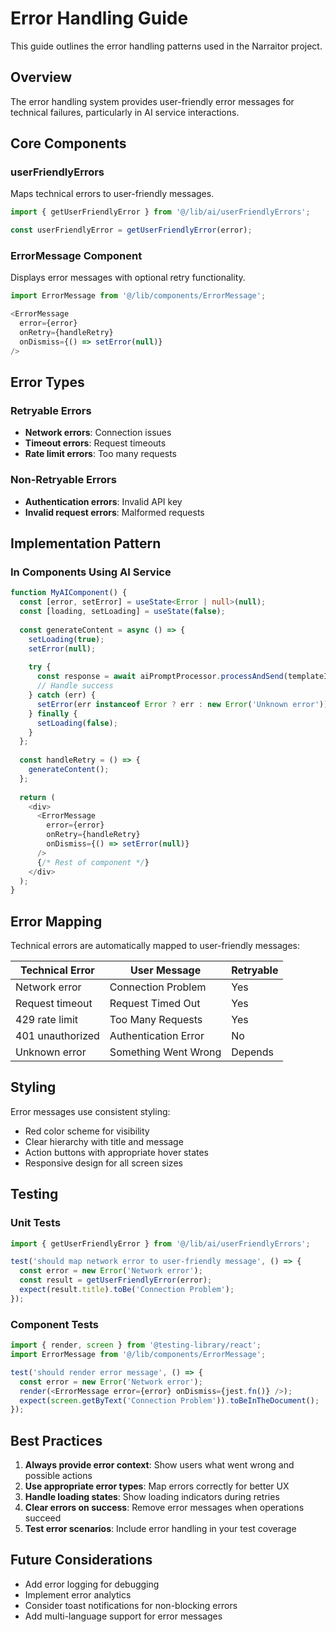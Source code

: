 # Error Handling Guide

This guide outlines the error handling patterns used in the Narraitor project.

## Overview

The error handling system provides user-friendly error messages for technical failures, particularly in AI service interactions.

## Core Components

### userFriendlyErrors

Maps technical errors to user-friendly messages.

```typescript
import { getUserFriendlyError } from '@/lib/ai/userFriendlyErrors';

const userFriendlyError = getUserFriendlyError(error);
```

### ErrorMessage Component

Displays error messages with optional retry functionality.

```typescript
import ErrorMessage from '@/lib/components/ErrorMessage';

<ErrorMessage 
  error={error}
  onRetry={handleRetry}
  onDismiss={() => setError(null)}
/>
```

## Error Types

### Retryable Errors
- **Network errors**: Connection issues
- **Timeout errors**: Request timeouts
- **Rate limit errors**: Too many requests

### Non-Retryable Errors
- **Authentication errors**: Invalid API key
- **Invalid request errors**: Malformed requests

## Implementation Pattern

### In Components Using AI Service

```typescript
function MyAIComponent() {
  const [error, setError] = useState<Error | null>(null);
  const [loading, setLoading] = useState(false);
  
  const generateContent = async () => {
    setLoading(true);
    setError(null);
    
    try {
      const response = await aiPromptProcessor.processAndSend(templateId, variables);
      // Handle success
    } catch (err) {
      setError(err instanceof Error ? err : new Error('Unknown error'));
    } finally {
      setLoading(false);
    }
  };
  
  const handleRetry = () => {
    generateContent();
  };
  
  return (
    <div>
      <ErrorMessage 
        error={error}
        onRetry={handleRetry}
        onDismiss={() => setError(null)}
      />
      {/* Rest of component */}
    </div>
  );
}
```

## Error Mapping

Technical errors are automatically mapped to user-friendly messages:

| Technical Error | User Message | Retryable |
|----------------|--------------|-----------|
| Network error | Connection Problem | Yes |
| Request timeout | Request Timed Out | Yes |
| 429 rate limit | Too Many Requests | Yes |
| 401 unauthorized | Authentication Error | No |
| Unknown error | Something Went Wrong | Depends |

## Styling

Error messages use consistent styling:
- Red color scheme for visibility
- Clear hierarchy with title and message
- Action buttons with appropriate hover states
- Responsive design for all screen sizes

## Testing

### Unit Tests
```typescript
import { getUserFriendlyError } from '@/lib/ai/userFriendlyErrors';

test('should map network error to user-friendly message', () => {
  const error = new Error('Network error');
  const result = getUserFriendlyError(error);
  expect(result.title).toBe('Connection Problem');
});
```

### Component Tests
```typescript
import { render, screen } from '@testing-library/react';
import ErrorMessage from '@/lib/components/ErrorMessage';

test('should render error message', () => {
  const error = new Error('Network error');
  render(<ErrorMessage error={error} onDismiss={jest.fn()} />);
  expect(screen.getByText('Connection Problem')).toBeInTheDocument();
});
```

## Best Practices

1. **Always provide error context**: Show users what went wrong and possible actions
2. **Use appropriate error types**: Map errors correctly for better UX
3. **Handle loading states**: Show loading indicators during retries
4. **Clear errors on success**: Remove error messages when operations succeed
5. **Test error scenarios**: Include error handling in your test coverage

## Future Considerations

- Add error logging for debugging
- Implement error analytics
- Consider toast notifications for non-blocking errors
- Add multi-language support for error messages
